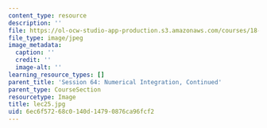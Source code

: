```yaml
---
content_type: resource
description: ''
file: https://ol-ocw-studio-app-production.s3.amazonaws.com/courses/18-01sc-single-variable-calculus-fall-2010/6ec6f57268c0140d14790876ca96fcf2_lec25.jpg
file_type: image/jpeg
image_metadata:
  caption: ''
  credit: ''
  image-alt: ''
learning_resource_types: []
parent_title: 'Session 64: Numerical Integration, Continued'
parent_type: CourseSection
resourcetype: Image
title: lec25.jpg
uid: 6ec6f572-68c0-140d-1479-0876ca96fcf2
---
```

